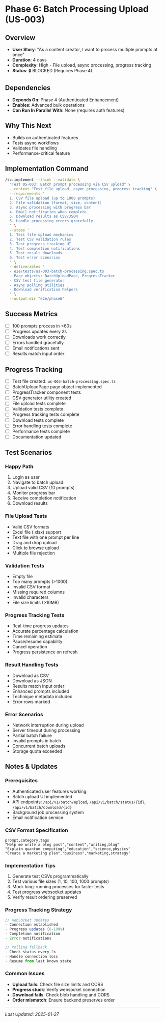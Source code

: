 # Phase 6: Batch Processing Upload (US-003)

## Overview
- **User Story**: "As a content creator, I want to process multiple prompts at once"
- **Duration**: 4 days
- **Complexity**: High - File upload, async processing, progress tracking
- **Status**: 🔒 BLOCKED (Requires Phase 4)

## Dependencies
- **Depends On**: Phase 4 (Authenticated Enhancement)
- **Enables**: Advanced bulk operations
- **Can Run In Parallel With**: None (requires auth features)

## Why This Next
- Builds on authenticated features
- Tests async workflows
- Validates file handling
- Performance-critical feature

## Implementation Command
```bash
/sc:implement --think --validate \
  "Test US-003: Batch prompt processing via CSV upload" \
  --context "Test file upload, async processing, progress tracking" \
  --requirements '
  1. CSV file upload (up to 1000 prompts)
  2. File validation (format, size, content)
  3. Async processing with progress bar
  4. Email notification when complete
  5. Download results as CSV/JSON
  6. Handle processing errors gracefully
  ' \
  --steps '
  1. Test file upload mechanics
  2. Test CSV validation rules
  3. Test progress tracking UI
  4. Test completion notifications
  5. Test result downloads
  6. Test error scenarios
  ' \
  --deliverables '
  - e2e/tests/us-003-batch-processing.spec.ts
  - Page objects: BatchUploadPage, ProgressTracker
  - CSV test file generator
  - Async polling utilities
  - Download verification helpers
  ' \
  --output-dir "e2e/phase6"
```

## Success Metrics
- [ ] 100 prompts process in <60s
- [ ] Progress updates every 2s
- [ ] Downloads work correctly
- [ ] Errors handled gracefully
- [ ] Email notifications sent
- [ ] Results match input order

## Progress Tracking
- [ ] Test file created: `us-003-batch-processing.spec.ts`
- [ ] BatchUploadPage page object implemented
- [ ] ProgressTracker component tests
- [ ] CSV generator utility created
- [ ] File upload tests complete
- [ ] Validation tests complete
- [ ] Progress tracking tests complete
- [ ] Download tests complete
- [ ] Error handling tests complete
- [ ] Performance tests complete
- [ ] Documentation updated

## Test Scenarios

### Happy Path
1. Login as user
2. Navigate to batch upload
3. Upload valid CSV (10 prompts)
4. Monitor progress bar
5. Receive completion notification
6. Download results

### File Upload Tests
- Valid CSV formats
- Excel file (.xlsx) support
- Text file with one prompt per line
- Drag and drop upload
- Click to browse upload
- Multiple file rejection

### Validation Tests
- Empty file
- Too many prompts (>1000)
- Invalid CSV format
- Missing required columns
- Invalid characters
- File size limits (>10MB)

### Progress Tracking Tests
- Real-time progress updates
- Accurate percentage calculation
- Time remaining estimate
- Pause/resume capability
- Cancel operation
- Progress persistence on refresh

### Result Handling Tests
- Download as CSV
- Download as JSON
- Results match input order
- Enhanced prompts included
- Technique metadata included
- Error rows marked

### Error Scenarios
- Network interruption during upload
- Server timeout during processing
- Partial batch failure
- Invalid prompts in batch
- Concurrent batch uploads
- Storage quota exceeded

## Notes & Updates

### Prerequisites
- Authenticated user features working
- Batch upload UI implemented
- API endpoints: `/api/v1/batch/upload`, `/api/v1/batch/status/{id}`, `/api/v1/batch/download/{id}`
- Background job processing system
- Email notification service

### CSV Format Specification
```csv
prompt,category,tags
"Help me write a blog post","content","writing,blog"
"Explain quantum computing","education","science,physics"
"Create a marketing plan","business","marketing,strategy"
```

### Implementation Tips
1. Generate test CSVs programmatically
2. Test various file sizes (1, 10, 100, 1000 prompts)
3. Mock long-running processes for faster tests
4. Test progress websocket updates
5. Verify result ordering preserved

### Progress Tracking Strategy
```javascript
// WebSocket updates
- Connection established
- Progress updates (0-100%)
- Completion notification
- Error notifications

// Polling fallback
- Check status every 2s
- Handle connection loss
- Resume from last known state
```

### Common Issues
- **Upload fails**: Check file size limits and CORS
- **Progress stuck**: Verify websocket connection
- **Download fails**: Check blob handling and CORS
- **Order mismatch**: Ensure backend preserves order

---

*Last Updated: 2025-01-27*